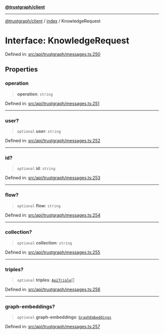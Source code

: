 [**@trustgraph/client**](../../README.md)

***

[@trustgraph/client](../../README.md) / [index](../README.md) / KnowledgeRequest

# Interface: KnowledgeRequest

Defined in: [src/api/trustgraph/messages.ts:250](https://github.com/trustgraph-ai/trustgraph-ts-client/blob/9a2bad46722f27bb783391eed1d9289614cc905a/src/api/trustgraph/messages.ts#L250)

## Properties

### operation

> **operation**: `string`

Defined in: [src/api/trustgraph/messages.ts:251](https://github.com/trustgraph-ai/trustgraph-ts-client/blob/9a2bad46722f27bb783391eed1d9289614cc905a/src/api/trustgraph/messages.ts#L251)

***

### user?

> `optional` **user**: `string`

Defined in: [src/api/trustgraph/messages.ts:252](https://github.com/trustgraph-ai/trustgraph-ts-client/blob/9a2bad46722f27bb783391eed1d9289614cc905a/src/api/trustgraph/messages.ts#L252)

***

### id?

> `optional` **id**: `string`

Defined in: [src/api/trustgraph/messages.ts:253](https://github.com/trustgraph-ai/trustgraph-ts-client/blob/9a2bad46722f27bb783391eed1d9289614cc905a/src/api/trustgraph/messages.ts#L253)

***

### flow?

> `optional` **flow**: `string`

Defined in: [src/api/trustgraph/messages.ts:254](https://github.com/trustgraph-ai/trustgraph-ts-client/blob/9a2bad46722f27bb783391eed1d9289614cc905a/src/api/trustgraph/messages.ts#L254)

***

### collection?

> `optional` **collection**: `string`

Defined in: [src/api/trustgraph/messages.ts:255](https://github.com/trustgraph-ai/trustgraph-ts-client/blob/9a2bad46722f27bb783391eed1d9289614cc905a/src/api/trustgraph/messages.ts#L255)

***

### triples?

> `optional` **triples**: [`ApiTriple`](ApiTriple.md)[]

Defined in: [src/api/trustgraph/messages.ts:256](https://github.com/trustgraph-ai/trustgraph-ts-client/blob/9a2bad46722f27bb783391eed1d9289614cc905a/src/api/trustgraph/messages.ts#L256)

***

### graph-embeddings?

> `optional` **graph-embeddings**: [`GraphEmbeddings`](GraphEmbeddings.md)

Defined in: [src/api/trustgraph/messages.ts:257](https://github.com/trustgraph-ai/trustgraph-ts-client/blob/9a2bad46722f27bb783391eed1d9289614cc905a/src/api/trustgraph/messages.ts#L257)
